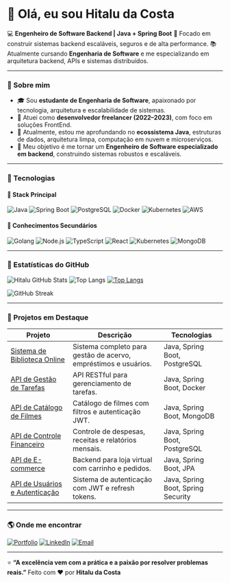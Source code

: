 # 👋 Olá, eu sou Hitalu da Costa

💻 **Engenheiro de Software Backend | Java + Spring Boot**
🎯 Focado em construir sistemas backend escaláveis, seguros e de alta performance.
📚 Atualmente cursando **Engenharia de Software** e me especializando em arquitetura backend, APIs e sistemas distribuídos.

---

### 🧠 Sobre mim

- 🎓 Sou **estudante de Engenharia de Software**, apaixonado por tecnologia, arquitetura e escalabilidade de sistemas.
- 💼 Atuei como **desenvolvedor freelancer (2022–2023)**, com foco em soluções FrontEnd.
- 🧩 Atualmente, estou me aprofundando no **ecossistema Java**, estruturas de dados, arquitetura limpa, computação em nuvem e microserviços.
- 🚀 Meu objetivo é me tornar um **Engenheiro de Software especializado em backend**, construindo sistemas robustos e escaláveis.

---

### 🧰 Tecnologias

#### 🔹 Stack Principal

![Java](https://img.shields.io/badge/Java-%23ED8B00.svg?style=for-the-badge&logo=openjdk&logoColor=white)
![Spring Boot](https://img.shields.io/badge/Spring_Boot-%236DB33F.svg?style=for-the-badge&logo=springboot&logoColor=white)
![PostgreSQL](https://img.shields.io/badge/PostgreSQL-%23316192.svg?style=for-the-badge&logo=postgresql&logoColor=white)
![Docker](https://img.shields.io/badge/Docker-%230db7ed.svg?style=for-the-badge&logo=docker&logoColor=white)
![Kubernetes](https://img.shields.io/badge/Kubernetes-326CE5?style=for-the-badge&logo=kubernetes&logoColor=white)
![AWS](https://img.shields.io/badge/AWS-%23FF9900.svg?style=for-the-badge&logo=amazon-aws&logoColor=white)

#### 🔹 Conhecimentos Secundários

![Golang](https://img.shields.io/badge/Go-00ADD8?style=for-the-badge&logo=go&logoColor=white)
![Node.js](https://img.shields.io/badge/Node.js-339933?style=for-the-badge&logo=node.js&logoColor=white)
![TypeScript](https://img.shields.io/badge/TypeScript-%23007ACC.svg?style=for-the-badge&logo=typescript&logoColor=white)
![React](https://img.shields.io/badge/React-%2320232a.svg?style=for-the-badge&logo=react&logoColor=%2361DAFB)
![Kubernetes](https://img.shields.io/badge/Kubernetes-326CE5?style=for-the-badge&logo=kubernetes&logoColor=white)
![MongoDB](https://img.shields.io/badge/MongoDB-%2347A248.svg?style=for-the-badge&logo=mongodb&logoColor=white)

---

### 🧩 Estatísticas do GitHub

![Hitalu GitHub Stats](https://github-readme-stats.vercel.app/api?username=hitalu&show_icons=true&theme=tokyonight&hide_border=true&locale=pt-br)
![Top Langs](https://github-readme-stats.vercel.app/api/top-langs/?username=htldacosta&layout=compact&theme=radical)
[![Top Langs](https://github-profile-summary-cards.vercel.app/api/cards/repos-per-language?htldacosta&theme=github_dark)](https://github.com/vn7n24fzkq/github-profile-summary-cards)

![GitHub Streak](https://streak-stats.demolab.com?user=hitalu&theme=tokyonight&hide_border=true&locale=pt-br)

---

### 🚀 Projetos em Destaque

| Projeto                                                                      | Descrição                                                       | Tecnologias                        |
| ---------------------------------------------------------------------------- | --------------------------------------------------------------- | ---------------------------------- |
| [Sistema de Biblioteca Online](https://github.com/hitalu/sistema-biblioteca) | Sistema completo para gestão de acervo, empréstimos e usuários. | Java, Spring Boot, PostgreSQL      |
| [API de Gestão de Tarefas](https://github.com/hitalu/todolist-api)           | API RESTful para gerenciamento de tarefas.                      | Java, Spring Boot, Docker          |
| [API de Catálogo de Filmes](https://github.com/hitalu/movie-catalog-api)     | Catálogo de filmes com filtros e autenticação JWT.              | Java, Spring Boot, MongoDB         |
| [API de Controle Financeiro](https://github.com/hitalu/finance-api)          | Controle de despesas, receitas e relatórios mensais.            | Java, Spring Boot, PostgreSQL      |
| [API de E-commerce](https://github.com/hitalu/ecommerce-api)                 | Backend para loja virtual com carrinho e pedidos.               | Java, Spring Boot, JPA             |
| [API de Usuários e Autenticação](https://github.com/hitalu/auth-api)         | Sistema de autenticação com JWT e refresh tokens.               | Java, Spring Boot, Spring Security |

---

### 🌎 Onde me encontrar

[![Portfolio](https://img.shields.io/badge/Portfólio-000?style=for-the-badge&logo=vercel&logoColor=white)](https://hitalu.dev)
[![LinkedIn](https://img.shields.io/badge/LinkedIn-0077B5?style=for-the-badge&logo=linkedin&logoColor=white)](https://linkedin.com/in/hitalu)
[![Email](https://img.shields.io/badge/Email-%23D14836?style=for-the-badge&logo=gmail&logoColor=white)](mailto:hitalu@example.com)

---

⭐ **“A excelência vem com a prática e a paixão por resolver problemas reais.”**
Feito com ❤️ por **Hitalu da Costa**
